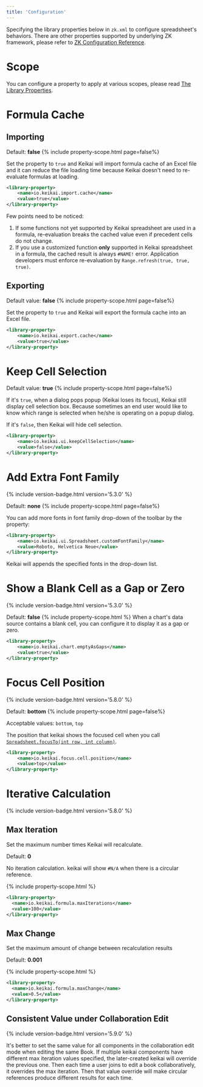 ```yaml
---
title: 'Configuration'
---
```


Specifying the library properties below in `zk.xml` to configure spreadsheet's behaviors. There are other properties supported by underlying ZK framework, please refer to [ZK Configuration Reference](https://www.zkoss.org/wiki/ZK%20Configuration%20Reference/zk.xml).

# Scope
You can configure a property to apply at various scopes, please read [The Library Properties](https://www.zkoss.org/wiki/ZK%20Configuration%20Reference/zk.xml/The%20Library%20Properties).


# Formula Cache

## Importing
Default: **false**
{% include property-scope.html page=false%}

Set the property to `true` and Keikai will import formula cache of an Excel
file and it can reduce the file loading time because Keikai doesn't need to
re-evaluate formulas at loading.

```xml
<library-property>
    <name>io.keikai.import.cache</name>
    <value>true</value>
</library-property>
```

Few points need to be noticed:

1.  If some functions not yet supported by Keikai spreadsheet are used in a
    formula, re-evaluation breaks the cached value even if precedent
    cells do not change.
2.  If you use a customized function **only** supported in Keikai spreadsheet in a formula, the cached result is always `#NAME!` error. Application developers must enforce re-evaluation by `Range.refresh(true, true, true)`.

## Exporting
Default value: **false**
{% include property-scope.html page=false%}

Set the property to `true` and Keikai will export the formula cache into an Excel file.
```xml
<library-property>
    <name>io.keikai.export.cache</name>
    <value>true</value> 
</library-property>
```

# Keep Cell Selection

Default value: **true**
{% include property-scope.html page=false%}

If it's `true`, when a dialog pops popup (Keikai loses its focus), Keikai still display cell selection box. Because sometimes an end user would like to know which range is selected when he/she is operating on a popup dialog.

If it's `false`, then Keikai will hide cell selection.

```xml
<library-property>
    <name>io.keikai.ui.keepCellSelection</name>
    <value>false</value>
</library-property>
```

# Add Extra Font Family 
{% include version-badge.html version='5.3.0' %}

Default: **none**
{% include property-scope.html page=false%}

You can add more fonts in font family drop-down of the toolbar by the property:
```xml
<library-property>
    <name>io.keikai.ui.Spreadsheet.customFontFamily</name>
    <value>Roboto, Helvetica Neue</value>
</library-property>
```

Keikai will appends the specified fonts in the drop-down list.


# Show a Blank Cell as a Gap or Zero
{% include version-badge.html version='5.3.0' %}

Default: **false**
{% include property-scope.html %}
When a chart's data source contains a blank cell, you can configure it to display it as a gap or zero.

```xml
<library-property>
    <name>io.keikai.chart.emptyAsGaps</name>
    <value>true</value>
</library-property>
```


# Focus Cell Position
{% include version-badge.html version='5.8.0' %}

Default: **bottom**
{% include property-scope.html page=false%}

Acceptable values: `bottom`, `top`

The position that keikai shows the focused cell when you call [`Spreadsheet.focusTo(int row, int column)`](https://keikai.io/javadoc/latest/io/keikai/ui/Spreadsheet.html#focusTo-int-int-).

```xml
<library-property>
    <name>io.keikai.focus.cell.position</name>
    <value>top</value>
</library-property>
```


# Iterative Calculation
<!-- https://tracker.zkoss.org/browse/KEIKAI-453 -->
{% include version-badge.html version='5.8.0' %}


## Max Iteration
Set the maximum number times Keikai will recalculate.

Default: **0**

No iteration calculation. keikai will show `#N/A` when there is a circular reference.

{% include property-scope.html %}


```xml
<library-property>
  <name>io.keikai.formula.maxIterations</name>
  <value>100</value>
</library-property>
```

## Max Change
Set the maximum amount of change between recalculation results

Default: **0.001**

{% include property-scope.html %}

```xml
<library-property>
  <name>io.keikai.formula.maxChange</name>
  <value>0.5</value>
</library-property>
```


## Consistent Value under Collaboration Edit
{% include version-badge.html version='5.9.0' %}

It's better to set the same value for all components in the collaboration edit mode when editing the same Book. If multiple keikai components have different max iteration values specified, the later-created keikai will override the previous one. Then each time a user joins to edit a book collaboratively, it overrides the max iteration. Then that value override will make circular references produce different results for each time.


<!--
deprecated for using highchart instead of jasper report
## Chart's Font

For default font might not display your language properly, Spreadsheet
allows you to specify fonts used in charts. There are 3 parts of a chart
you can specify its font: **title, legend**, and **x axis tick**. Each
part has a corresponding library property that you can specify its
**name, style**, and **size** in `zk.xml`. Once you put the
configuration, it affects to all charts of the whole application.

**Example configuration in zk.xml**

{% highlight java linenos %}
<library-property>
    <name>io.keikai.chart.title.font</name>
    <value>sansserif, italic, 30</value>
</library-property>
{% endhighlight %}

  - The above configuration sets title font to italic SansSerif with
    size 30.

Available property names:

<table>
<thead>
<tr class="header">
<th><p><strong>Name</strong></p></th>
<th><p><strong>Which font in chart</strong></p></th>
</tr>
</thead>
<tbody>
<tr class="odd">
<td><p>io.keikai.chart.title.font</p></td>
<td><center>
<p>title font</p>
</center></td>
</tr>
<tr class="even">
<td><p>io.keikai.chart.legend.font</p></td>
<td><center>
<p>legend font</p>
</center></td>
</tr>
<tr class="odd">
<td><p>io.keikai.chart.xAxisTick.font</p></td>
<td><center>
<p>x axis tick font</p>
</center></td>
</tr>
</tbody>
</table>

Value's format:

{% highlight java linenos %}
[NAME], [STYLE], [SIZE]
{% endhighlight %}

  - \[NAME\] : Those font names your system supports.
  - \[STYLE\] : **plain**, **bold**, **italic**
  - If you specify a incorrect format in the property value, the
    property will be ignored.

# Color Picker

Users can set a library property, `io.keikai.useColorPickerEx`, in
`zk.xml` to specify which color picker used in the whole application.
This property only works under Spreadsheet EE. The default value is
**`true`**, and Spreadsheet uses ColorPicker of EE. If it's `false`,
Spreadsheet uses OSE's ColorPicker.

ColorPicker of EE:<br/> ![center]({{site.devref_image_folder}}/Keikai-essentials-configuration-colorPickerEE.JPG)

ColorPicker of OSE (fewer color choices):<br/> ![center]({{site.devref_image_folder}}/Keikai-essentials-configuration-colorPickerCE.JPG)

**Example in zk.xml**

{% highlight java linenos %}
<library-property>
    <name>io.keikai.colorPickerExUsed</name>
    <value>false</value>
</library-property>
{% endhighlight %}

  - The configuration above will make Spreadsheet use Color Picker of
    CE.
-->